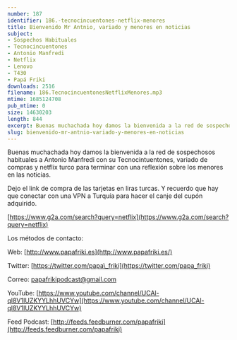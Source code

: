 ```yaml
---
number: 187
identifier: 186.-tecnocincuentones-netflix-menores
title: Bienvenido Mr Antnio, variado y menores en noticias
subject:
- Sospechos Habituales
- Tecnocincuentones
- Antonio Manfredi
- Netflix
- Lenovo
- T430
- Papá Friki
downloads: 2516
filename: 186.TecnocincuentonesNetflixMenores.mp3
mtime: 1685124708
pub_mtime: 0
size: 14630203
length: 844
excerpt: Buenas muchachada hoy damos la bienvenida a la red de sospechosos habituales a Antonio Manfredi con su tecnocintuentones, varido de compras y netflix turco para terminar con una reflexión sobre los menores en las noticias.
slug: bienvenido-mr-antnio-variado-y-menores-en-noticias
---
```

Buenas muchachada hoy damos la bienvenida a la red de sospechosos habituales a Antonio Manfredi con su Tecnocintuentones, variado de compras y netflix turco para terminar con una reflexión sobre los menores en las noticias.

Dejo el link de compra de las tarjetas en liras turcas. Y recuerdo que hay que conectar con una VPN a Turquía para hacer el canje del cupón adquirido.

[https://www.g2a.com/search?query=netflix](https://www.g2a.com/search?query=netflix)

Los métodos de contacto:

Web: [http://www.papafriki.es](http://www.papafriki.es/)

Twitter: [https://twitter.com/papa\_friki](https://twitter.com/papa_friki)

Correo: [papafrikipodcast@gmail.com](https://archive.org/details/papafrikipodast@gmail.com)

YouTube: [https://www.youtube.com/channel/UCAl-ql8V1IUZKYYLhhUVCYw](https://www.youtube.com/channel/UCAl-ql8V1IUZKYYLhhUVCYw)

Feed Podcast: [http://feeds.feedburner.com/papafriki](http://feeds.feedburner.com/papafriki)